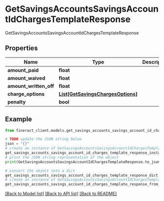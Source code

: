 # GetSavingsAccountsSavingsAccountIdChargesTemplateResponse

GetSavingsAccountsSavingsAccountIdChargesTemplateResponse

## Properties

Name | Type | Description | Notes
------------ | ------------- | ------------- | -------------
**amount_paid** | **float** |  | [optional] 
**amount_waived** | **float** |  | [optional] 
**amount_written_off** | **float** |  | [optional] 
**charge_options** | [**List[GetSavingsChargesOptions]**](GetSavingsChargesOptions.md) |  | [optional] 
**penalty** | **bool** |  | [optional] 

## Example

```python
from fineract_client.models.get_savings_accounts_savings_account_id_charges_template_response import GetSavingsAccountsSavingsAccountIdChargesTemplateResponse

# TODO update the JSON string below
json = "{}"
# create an instance of GetSavingsAccountsSavingsAccountIdChargesTemplateResponse from a JSON string
get_savings_accounts_savings_account_id_charges_template_response_instance = GetSavingsAccountsSavingsAccountIdChargesTemplateResponse.from_json(json)
# print the JSON string representation of the object
print(GetSavingsAccountsSavingsAccountIdChargesTemplateResponse.to_json())

# convert the object into a dict
get_savings_accounts_savings_account_id_charges_template_response_dict = get_savings_accounts_savings_account_id_charges_template_response_instance.to_dict()
# create an instance of GetSavingsAccountsSavingsAccountIdChargesTemplateResponse from a dict
get_savings_accounts_savings_account_id_charges_template_response_from_dict = GetSavingsAccountsSavingsAccountIdChargesTemplateResponse.from_dict(get_savings_accounts_savings_account_id_charges_template_response_dict)
```
[[Back to Model list]](../README.md#documentation-for-models) [[Back to API list]](../README.md#documentation-for-api-endpoints) [[Back to README]](../README.md)


